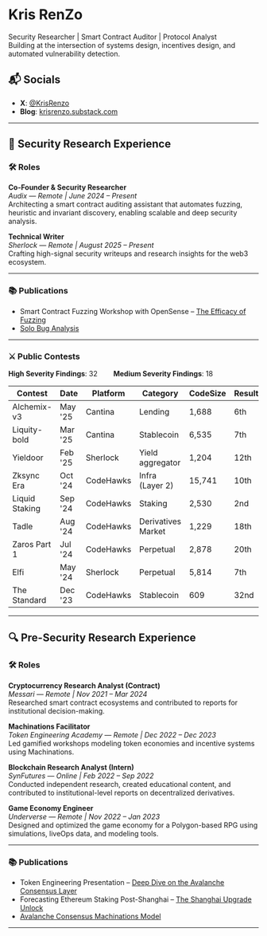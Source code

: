 # Kris RenZo

Security Researcher | Smart Contract Auditor | Protocol Analyst  
Building at the intersection of systems design, incentives design, and automated vulnerability detection.

## 📬 Socials
- **X**: [@KrisRenzo](https://x.com/KrisRenzo)  
- **Blog**: [krisrenzo.substack.com](https://krisrenzo.substack.com/)

---

## 🧠 Security Research Experience

### 🛠️ Roles

**Co-Founder & Security Researcher**  
*Audix — Remote | June 2024 – Present*  
Architecting a smart contract auditing assistant that automates fuzzing, heuristic and invariant discovery, enabling scalable and deep security analysis.

**Technical Writer**  
*Sherlock — Remote | August 2025 – Present*  
Crafting high-signal security writeups and research insights for the web3 ecosystem.

---

### 📚 Publications

- Smart Contract Fuzzing Workshop with OpenSense – [The Efficacy of Fuzzing](https://www.youtube.com/watch?v=BBw_odMWFOI&t=5337s)  
- [Solo Bug Analysis](https://x.com/KrisRenzo/status/1935275989417816273)

---

### ⚔️ Public Contests

**High Severity Findings**: 32  
**Medium Severity Findings**: 18  

| Contest            | Date     | Platform   | Category         | CodeSize | Result    |
|--------------------|----------|------------|--------------------|----------|-----------|
| Alchemix-v3        | May '25  | Cantina    | Lending           | 1,688    | 6th   |
| Liquity-bold       | Mar '25  | Cantina    | Stablecoin           | 6,535    | 7th  |
| Yieldoor           | Feb '25  | Sherlock   | Yield aggregator           | 1,204    | 12th |
| Zksync Era         | Oct '24  | CodeHawks  | Infra (Layer 2)     | 15,741   | 10th |
| Liquid Staking     | Sep '24  | CodeHawks  | Staking           | 2,530    | 2nd  |
| Tadle              | Aug '24  | CodeHawks  | Derivatives Market           | 1,229    | 18th |
| Zaros Part 1       | Jul '24  | CodeHawks  | Perpetual           | 2,878    | 20th |
| Elfi               | May '24  | Sherlock   | Perpetual           | 5,814    | 7th |
| The Standard       | Dec '23  | CodeHawks  | Stablecoin           | 609      | 32nd |

---

## 🔍 Pre-Security Research Experience

### 🛠️ Roles

**Cryptocurrency Research Analyst (Contract)**  
*Messari — Remote | Nov 2021 – Mar 2024*  
Researched smart contract ecosystems and contributed to reports for institutional decision-making.

**Machinations Facilitator**  
*Token Engineering Academy — Remote | Dec 2022 – Dec 2023*  
Led gamified workshops modeling token economies and incentive systems using Machinations.

**Blockchain Research Analyst (Intern)**  
*SynFutures — Online | Feb 2022 – Sep 2022*  
Conducted independent research, created educational content, and contributed to institutional-level reports on decentralized derivatives.

**Game Economy Engineer**  
*Underverse — Remote | Nov 2022 – Jan 2023*  
Designed and optimized the game economy for a Polygon-based RPG using simulations, liveOps data, and modeling tools.

---

### 📚 Publications

- Token Engineering Presentation – [Deep Dive on the Avalanche Consensus Layer](https://x.com/KrisRenzo/status/1588983814478778368)  
- Forecasting Ethereum Staking Post-Shanghai – [The Shanghai Upgrade Unlock](https://whoisndu.substack.com/p/the-shanghai-upgrade-unlock-forecasting?r=m47fi&utm_campaign=post&utm_medium=web)  
- [Avalanche Consensus Machinations Model](https://machinations.io/community/kris_renzo/avalanche-snowball-consensus-59ecec64512e11eda2330626ff1c9bc8)

---
